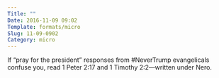 ```yaml
---
Title: ""
Date: 2016-11-09 09:02
Template: formats/micro
Slug: 11-09-0902
Category: micro
---
```



If “pray for the president” responses from #NeverTrump evangelicals confuse you, read 1 Peter 2:17 and 1 Timothy 2:2—written under Nero.
